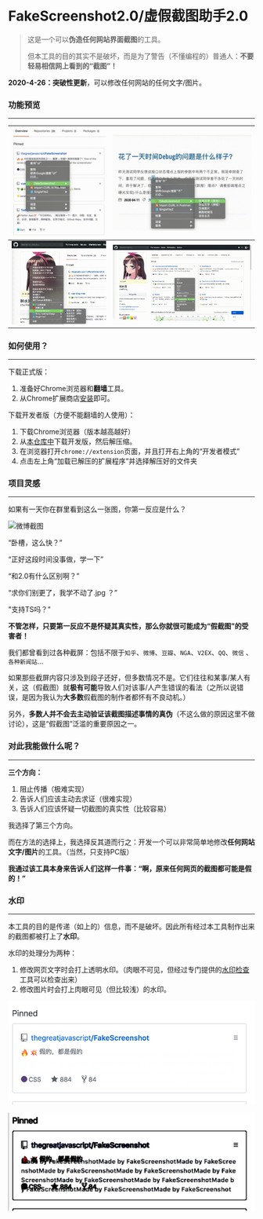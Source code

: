 # FakeScreenshot2.0/虚假截图助手2.0
> 这是一个可以**伪造任何网站界面截图**的工具。
>
> 但本工具的目的其实不是破坏，而是为了警告（不懂编程的）普通人：**不要轻易相信网上看到的“截图”！**



**2020-4-26：突破性更新**，可以修改任何网站的任何文字/图片。 

### 功能预览

---

| ![basic](preview/basic.gif)     |    ![basic](preview/dialog.gif)  |
| ---- | ---- |
| ![basic](preview/picture.gif)     |    ![basic](preview/check.gif)  |


### 如何使用？

---

下载正式版：

1. 准备好Chrome浏览器和**翻墙**工具。
2. 从Chrome扩展商店[安装](https://chrome.google.com/webstore/detail/fakescreenshot/jiojdapfbpmhpihdejiglphhoeakjhmi)即可。



下载开发者版（方便不能翻墙的人使用）：

1. 下载Chrome浏览器（版本越高越好）
2. 从[本仓库中](https://raw.githubusercontent.com/thegreatjavascript/FakeScreenshot/master/dist-zip/fakescreenshot-v1.0.0.zip)下载开发版，然后解压缩。
3. 在浏览器打开`chrome://extension`页面，并且打开右上角的“开发者模式”
4. 点击左上角“加载已解压的扩展程序”并选择解压好的文件夹



### 项目灵感

---

如果有一天你在群里看到这么一张图，你第一反应是什么？

![微博截图](https://i.loli.net/2019/05/09/5cd4436bea0a1.jpg)

“卧槽，这么快？”

“正好这段时间没事做，学一下”

“和2.0有什么区别啊？”

“求你们别更了，我学不动了.jpg ？”

"支持TS吗？"

**不管怎样，只要第一反应不是怀疑其真实性，那么你就很可能成为“假截图”的受害者！**



我们都曾看到过各种截屏：包括不限于`知乎`、`微博`、`豆瓣`、`NGA`、`V2EX`、`QQ`、`微信` 、`各种新闻站`...

如果那些截屏内容只涉及到段子还好，但多数情况不是。它们往往和某事/某人有关，这（假截图）就**极有可能**导致人们对该事/人产生错误的看法（之所以说错误，是因为我认为**大多数**假截图的制作者都怀有不良动机。）

另外，**多数人并不会去主动验证该截图描述事情的真伪**（不这么做的原因这里不做讨论），这是“假截图”泛滥的重要原因之一。



### 对此我能做什么呢？

---

**三个方向：**

1. 阻止传播（极难实现）
2. 告诉人们应该主动去求证（很难实现）
3. 告诉人们应该怀疑一切截图的真实性（比较容易）

我选择了第三个方向。

而在方法的选择上，我选择反其道而行之：开发一个可以非常简单地修改**任何网站文字/图片**的工具。（当然，只支持PC版）

**我通过该工具本身来告诉人们这样一件事：“啊，原来任何网页的截图都可能是假的！”**



### 水印

---

本工具的目的是传递（如上的）信息，而不是破坏。因此所有经过本工具制作出来的截图都被打上了**水印**。

水印的处理分为两种：

1. 修改网页文字时会打上透明水印。（肉眼不可见，但经过专门提供的[水印检查]()工具可以检查出来）
2. 修改图片时会打上肉眼可见（但比较浅）的水印。

![test](preview/test.png)



![test](preview/check.png)

